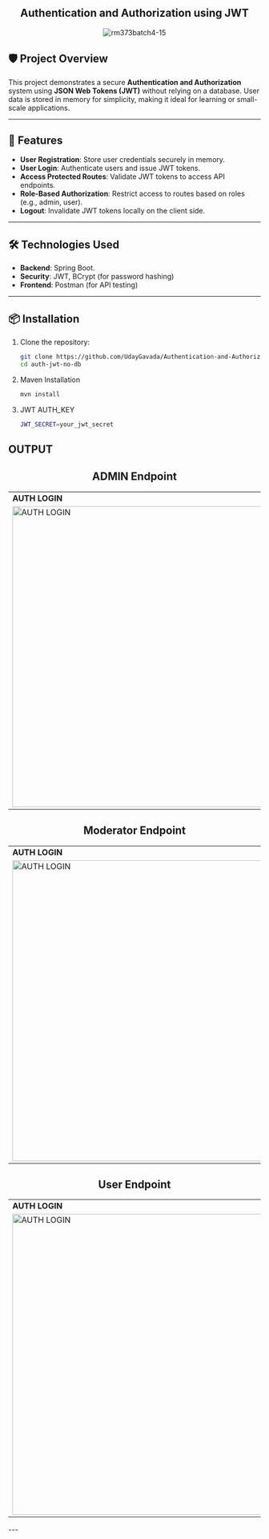 <div align="center">
   
   ## Authentication and Authorization using JWT
</div>
<div align="center">
   
![rm373batch4-15](https://github.com/user-attachments/assets/40a8979a-0072-4172-a0db-b61b7aad7457)
</div>

## 🛡️ Project Overview

This project demonstrates a secure **Authentication and Authorization** system using **JSON Web Tokens (JWT)** without relying on a database. User data is stored in memory for simplicity, making it ideal for learning or small-scale applications.

---

## 🚀 Features

- **User Registration**: Store user credentials securely in memory.
- **User Login**: Authenticate users and issue JWT tokens.
- **Access Protected Routes**: Validate JWT tokens to access API endpoints.
- **Role-Based Authorization**: Restrict access to routes based on roles (e.g., admin, user).
- **Logout**: Invalidate JWT tokens locally on the client side.

---

## 🛠️ Technologies Used

- **Backend**: Spring Boot.
- **Security**: JWT, BCrypt (for password hashing)
- **Frontend**: Postman (for API testing)

---

## 📦 Installation

1. Clone the repository:
   ```bash
   git clone https://github.com/UdayGavada/Authentication-and-Authorization.git
   cd auth-jwt-no-db
2. Maven Installation
   ```bash
   mvn install
3. JWT AUTH_KEY
   ```bash
   JWT_SECRET=your_jwt_secret
   

## OUTPUT

<div align="center">

   ## ADMIN Endpoint
</div>
<table>
  <tr>
    <td><strong>AUTH LOGIN</strong></td>
     <td><strong>ADMIN ACESS</strong></td>
  </tr>
  <tr>
    <td><img src="https://github.com/user-attachments/assets/af7c2662-a339-4d86-83cc-ba66ebe2f93d" alt="AUTH LOGIN" width="600"></td>
    <td><img src="https://github.com/user-attachments/assets/b8cc1e2b-9609-4225-9373-8a18697b1cd1" alt="MODERATOR ACESS" width="600"></td>
  </tr>
</table>


<div align="center">

   ## Moderator Endpoint
</div>
<table>
  <tr>
    <td><strong>AUTH LOGIN</strong></td>
     <td><strong>MODERATOR ACESS</strong></td>
  </tr>
  <tr>
    <td><img src="https://github.com/user-attachments/assets/af7c2662-a339-4d86-83cc-ba66ebe2f93d" alt="AUTH LOGIN" width="600"></td>
    <td><img src="https://github.com/user-attachments/assets/b8cc1e2b-9609-4225-9373-8a18697b1cd1" alt="MODERATOR ACESS" width="600"></td>
  </tr>
</table>

<div align="center">

   ## User Endpoint
</div>
<table>
  <tr>
    <td><strong>AUTH LOGIN</strong></td>
     <td><strong>USER ACESS</strong></td>
  </tr>
  <tr>
    <td><img src="https://github.com/user-attachments/assets/af7c2662-a339-4d86-83cc-ba66ebe2f93d" alt="AUTH LOGIN" width="600"></td>
    <td><img src="https://github.com/user-attachments/assets/b8cc1e2b-9609-4225-9373-8a18697b1cd1" alt="MODERATOR ACESS" width="600"></td>
  </tr>
</table>
---


